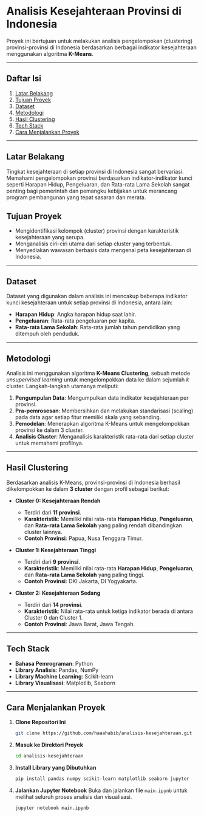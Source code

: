 # Analisis Kesejahteraan Provinsi di Indonesia 

Proyek ini bertujuan untuk melakukan analisis pengelompokan (clustering) provinsi-provinsi di Indonesia berdasarkan berbagai indikator kesejahteraan menggunakan algoritma **K-Means**.

---

## Daftar Isi

1.  [Latar Belakang](#latar-belakang)
2.  [Tujuan Proyek](#tujuan-proyek)
3.  [Dataset](#dataset)
4.  [Metodologi](#metodologi)
5.  [Hasil Clustering](#hasil-clustering)
6.  [Tech Stack](#tech-stack)
7.  [Cara Menjalankan Proyek](#cara-menjalankan-proyek)

---

## Latar Belakang

Tingkat kesejahteraan di setiap provinsi di Indonesia sangat bervariasi. Memahami pengelompokan provinsi berdasarkan indikator-indikator kunci seperti Harapan Hidup, Pengeluaran, dan Rata-rata Lama Sekolah sangat penting bagi pemerintah dan pemangku kebijakan untuk merancang program pembangunan yang tepat sasaran dan merata.

## Tujuan Proyek

-   Mengidentifikasi kelompok (cluster) provinsi dengan karakteristik kesejahteraan yang serupa.
-   Menganalisis ciri-ciri utama dari setiap cluster yang terbentuk.
-   Menyediakan wawasan berbasis data mengenai peta kesejahteraan di Indonesia.

---

## Dataset

Dataset yang digunakan dalam analisis ini mencakup beberapa indikator kunci kesejahteraan untuk setiap provinsi di Indonesia, antara lain:
-   **Harapan Hidup**: Angka harapan hidup saat lahir.
-   **Pengeluaran**: Rata-rata pengeluaran per kapita.
-   **Rata-rata Lama Sekolah**: Rata-rata jumlah tahun pendidikan yang ditempuh oleh penduduk.

---

## Metodologi

Analisis ini menggunakan algoritma **K-Means Clustering**, sebuah metode *unsupervised learning* untuk mengelompokkan data ke dalam sejumlah *k* cluster. Langkah-langkah utamanya meliputi:
1.  **Pengumpulan Data**: Mengumpulkan data indikator kesejahteraan per provinsi.
2.  **Pra-pemrosesan**: Membersihkan dan melakukan standarisasi (scaling) pada data agar setiap fitur memiliki skala yang sebanding.
3.  **Pemodelan**: Menerapkan algoritma K-Means untuk mengelompokkan provinsi ke dalam 3 cluster.
4.  **Analisis Cluster**: Menganalisis karakteristik rata-rata dari setiap cluster untuk memahami profilnya.

---

## Hasil Clustering

Berdasarkan analisis K-Means, provinsi-provinsi di Indonesia berhasil dikelompokkan ke dalam **3 cluster** dengan profil sebagai berikut:

-   **Cluster 0: Kesejahteraan Rendah**
    -   Terdiri dari **11 provinsi**.
    -   **Karakteristik**: Memiliki nilai rata-rata **Harapan Hidup**, **Pengeluaran**, dan **Rata-rata Lama Sekolah** yang paling rendah dibandingkan cluster lainnya.
    -   **Contoh Provinsi**: Papua, Nusa Tenggara Timur.

-   **Cluster 1: Kesejahteraan Tinggi**
    -   Terdiri dari **9 provinsi**.
    -   **Karakteristik**: Memiliki nilai rata-rata **Harapan Hidup**, **Pengeluaran**, dan **Rata-rata Lama Sekolah** yang paling tinggi.
    -   **Contoh Provinsi**: DKI Jakarta, DI Yogyakarta.

-   **Cluster 2: Kesejahteraan Sedang**
    -   Terdiri dari **14 provinsi**.
    -   **Karakteristik**: Nilai rata-rata untuk ketiga indikator berada di antara Cluster 0 dan Cluster 1.
    -   **Contoh Provinsi**: Jawa Barat, Jawa Tengah.

---

## Tech Stack

-   **Bahasa Pemrograman**: Python
-   **Library Analisis**: Pandas, NumPy
-   **Library Machine Learning**: Scikit-learn
-   **Library Visualisasi**: Matplotlib, Seaborn

---

## Cara Menjalankan Proyek

1.  **Clone Repositori Ini**
    ```bash
    git clone https://github.com/haaahabib/analisis-kesejahteraan.git
    ```
2.  **Masuk ke Direktori Proyek**
    ```bash
    cd analisis-kesejahteraan
    ```
3.  **Install Library yang Dibutuhkan**
    ```bash
    pip install pandas numpy scikit-learn matplotlib seaborn jupyter
    ```
4.  **Jalankan Jupyter Notebook**
    Buka dan jalankan file `main.ipynb` untuk melihat seluruh proses analisis dan visualisasi.
    ```bash
    jupyter notebook main.ipynb
    ```
